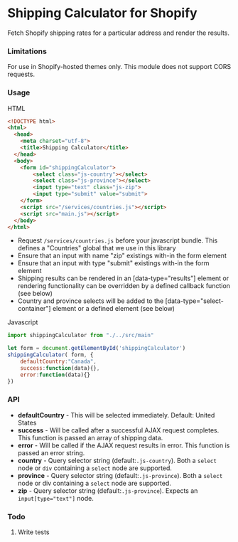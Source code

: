 Shipping Calculator for Shopify
==============================
Fetch Shopify shipping rates for a particular address and render the results.

### Limitations

For use in Shopify-hosted themes only. This module does not support CORS requests.

### Usage

HTML
```html
<!DOCTYPE html>
<html>
  <head>
    <meta charset="utf-8">
    <title>Shipping Calculator</title>
  </head>
  <body>
  	<form id="shippingCalculator">
		<select class="js-country"></select>
		<select class="js-province"></select>
		<input type="text" class="js-zip">
		<input type="submit" value="submit">
	</form>
    <script src="/services/countries.js"></script>
    <script src="main.js"></script>
  </body>
</html>
```
- Request ```/services/countries.js``` before your javascript bundle. This defines a "Countries" global that we use in this library
- Ensure that an input with name "zip" existings with-in the form element
- Ensure that an input with type "submit" existings with-in the form element
- Shipping results can be rendered in an [data-type="results"] element or rendering functionality can be overridden by a defined callback function (see below)
- Country and province selects will be added to the [data-type="select-container"] element or a defined element (see below)

Javascript
```javascript
import shippingCalculator from "./../src/main"

let form = document.getElementById('shippingCalculator')
shippingCalculator( form, {
	defaultCountry:"Canada",
	success:function(data){},
	error:function(data){}
})
```
### API

- **defaultCountry** - This will be selected immediately. Default: United States
- **success** - Will be called after a successful AJAX request completes. This function is passed an array of shipping data.
- **error** - Will be called if the AJAX request results in error. This function is passed an error string. 
- **country** - Query selector string (default:```.js-country```). Both a ```select``` node or ```div``` containing a ```select``` node are supported.
- **province** - Query selector string (default:```.js-province```). Both a ```select``` node or div containing a ```select``` node are supported.
- **zip** - Query selector string (default:```.js-province```). Expects an ```input[type="text"]``` node.

### Todo
1. Write tests

